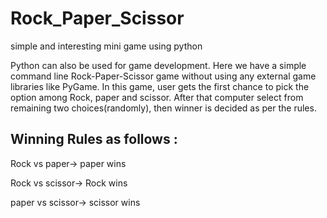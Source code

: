 # Rock_Paper_Scissor
 simple and interesting mini game using python

 Python can also be used for game development. Here we have a simple command line Rock-Paper-Scissor game without using any external game libraries like PyGame.
 In this game, user gets the first chance to pick the option among Rock, paper and scissor. After that computer select from remaining two choices(randomly), then winner is decided as per the rules.

Winning Rules as follows :
-------------------------

Rock vs paper-> paper wins

Rock vs scissor-> Rock wins

paper vs scissor-> scissor wins
